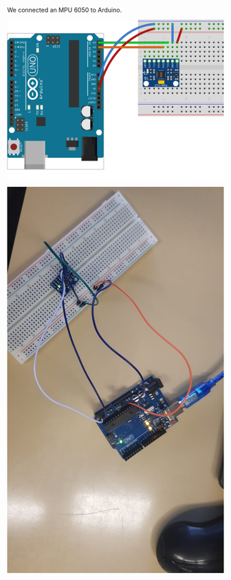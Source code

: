 We connected an MPU 6050 to Arduino.

![sketch](https://github.com/institut-galilee/NASTA/blob/master/TP/TP3/3/mpu6050.png)

![board](https://github.com/institut-galilee/NASTA/blob/master/TP/TP3/3/tp3.jpeg)
